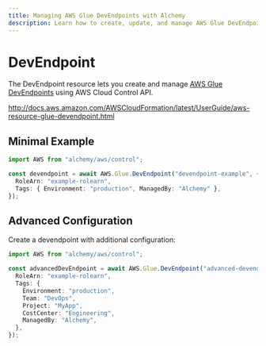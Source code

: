 ```yaml
---
title: Managing AWS Glue DevEndpoints with Alchemy
description: Learn how to create, update, and manage AWS Glue DevEndpoints using Alchemy Cloud Control.
---
```


# DevEndpoint

The DevEndpoint resource lets you create and manage [AWS Glue DevEndpoints](https://docs.aws.amazon.com/glue/latest/userguide/) using AWS Cloud Control API.

http://docs.aws.amazon.com/AWSCloudFormation/latest/UserGuide/aws-resource-glue-devendpoint.html

## Minimal Example

```ts
import AWS from "alchemy/aws/control";

const devendpoint = await AWS.Glue.DevEndpoint("devendpoint-example", {
  RoleArn: "example-rolearn",
  Tags: { Environment: "production", ManagedBy: "Alchemy" },
});
```

## Advanced Configuration

Create a devendpoint with additional configuration:

```ts
import AWS from "alchemy/aws/control";

const advancedDevEndpoint = await AWS.Glue.DevEndpoint("advanced-devendpoint", {
  RoleArn: "example-rolearn",
  Tags: {
    Environment: "production",
    Team: "DevOps",
    Project: "MyApp",
    CostCenter: "Engineering",
    ManagedBy: "Alchemy",
  },
});
```

